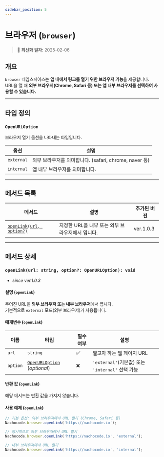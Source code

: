 ```yaml
---
sidebar_position: 5
---
```


# 브라우저 (`browser`)

> 🔔 **최신화 일자:** 2025-02-06

## **개요**

`browser` 네임스페이스는 **앱 내에서 링크를 열기 위한 브라우저 기능**을 제공합니다.  
URL을 열 때 **외부 브라우저(Chrome, Safari 등) 또는 앱 내부 브라우저를 선택하여 사용할 수 있습니다.**

---

## **타입 정의**

### **`OpenURLOption`**

브라우저 열기 옵션을 나타내는 타입입니다.

| 옵션       | 설명                                                   |
| ---------- | ------------------------------------------------------ |
| `external` | 외부 브라우저를 의미합니다. (safari, chrome, naver 등) |
| `internal` | 앱 내부 브라우저를 의미합니다.                         |

---

## **메서드 목록**

| 메서드                                                                    | 설명                                             | 추가된 버전 |
| ------------------------------------------------------------------------- | ------------------------------------------------ | ----------- |
| [`openLink(url, option?)`](#openlinkurl-string-option-openurloption-void) | 지정한 URL을 내부 또는 외부 브라우저에서 엽니다. | ver.1.0.3   |

---

## **메서드 상세**

### **`openLink(url: string, option?: OpenURLOption): void`**

- _since ver.1.0.3_

#### 설명 (`openLink`)

주어진 URL을 **외부 브라우저 또는 내부 브라우저**에서 엽니다.  
기본적으로 `external` 모드(외부 브라우저)가 사용됩니다.

#### 매개변수 (`openLink`)

| 이름     | 타입                                           | 필수 여부 | 설명                                             |
| -------- | ---------------------------------------------- | --------- | ------------------------------------------------ |
| `url`    | `string`                                       | ✅        | 열고자 하는 웹 페이지 URL                        |
| `option` | [`OpenURLOption`](#openurloption) (_optional_) | ❌        | `'external'`(기본값) 또는 `'internal'` 선택 가능 |

#### 반환 값 (`openLink`)

해당 메서드는 반환 값을 가지지 않습니다.

#### 사용 예제 (`openLink`)

```javascript
// 기본 옵션: 외부 브라우저에서 URL 열기 (Chrome, Safari 등)
Nachocode.browser.openLink('https://nachocode.io');
```

```javascript
// 명시적으로 외부 브라우저에서 URL 열기
Nachocode.browser.openLink('https://nachocode.io', 'external');
```

```javascript
// 내부 브라우저에서 URL 열기
Nachocode.browser.openLink('https://nachocode.io', 'internal');
```
